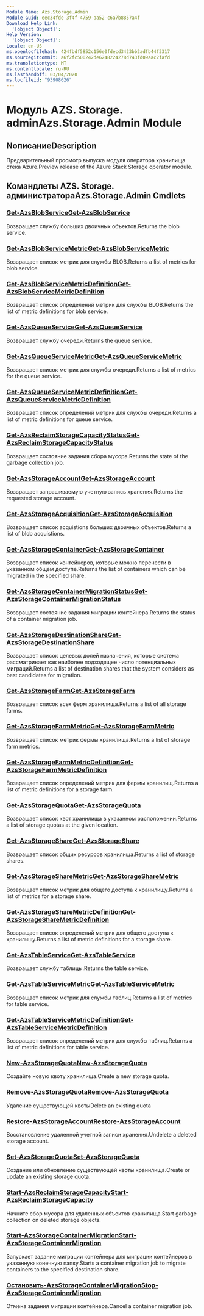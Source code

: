 ```yaml
---
Module Name: Azs.Storage.Admin
Module Guid: eec34fde-3f4f-4759-aa52-c6a7b8857a4f
Download Help Link:
  '[object Object]': 
Help Version:
  '[object Object]': 
Locale: en-US
ms.openlocfilehash: 424fbdf5852c156e0fdecd3423bb2adfb44f3317
ms.sourcegitcommit: a6f2fc500242de6248224278d743fd09aac2fafd
ms.translationtype: MT
ms.contentlocale: ru-RU
ms.lasthandoff: 03/04/2020
ms.locfileid: "93908626"
---
```

# <span data-ttu-id="b1ead-101">Модуль AZS. Storage. admin</span><span class="sxs-lookup"><span data-stu-id="b1ead-101">Azs.Storage.Admin Module</span></span>
## <span data-ttu-id="b1ead-102">Nописание</span><span class="sxs-lookup"><span data-stu-id="b1ead-102">Description</span></span>
<span data-ttu-id="b1ead-103">Предварительный просмотр выпуска модуля оператора хранилища стека Azure.</span><span class="sxs-lookup"><span data-stu-id="b1ead-103">Preview release of the Azure Stack Storage operator module.</span></span>

## <span data-ttu-id="b1ead-104">Командлеты AZS. Storage. администратора</span><span class="sxs-lookup"><span data-stu-id="b1ead-104">Azs.Storage.Admin Cmdlets</span></span>
### [<span data-ttu-id="b1ead-105">Get-AzsBlobService</span><span class="sxs-lookup"><span data-stu-id="b1ead-105">Get-AzsBlobService</span></span>](Get-AzsBlobService.md)
<span data-ttu-id="b1ead-106">Возвращает службу больших двоичных объектов.</span><span class="sxs-lookup"><span data-stu-id="b1ead-106">Returns the blob service.</span></span>

### [<span data-ttu-id="b1ead-107">Get-AzsBlobServiceMetric</span><span class="sxs-lookup"><span data-stu-id="b1ead-107">Get-AzsBlobServiceMetric</span></span>](Get-AzsBlobServiceMetric.md)
<span data-ttu-id="b1ead-108">Возвращает список метрик для службы BLOB.</span><span class="sxs-lookup"><span data-stu-id="b1ead-108">Returns a list of metrics for blob service.</span></span>

### [<span data-ttu-id="b1ead-109">Get-AzsBlobServiceMetricDefinition</span><span class="sxs-lookup"><span data-stu-id="b1ead-109">Get-AzsBlobServiceMetricDefinition</span></span>](Get-AzsBlobServiceMetricDefinition.md)
<span data-ttu-id="b1ead-110">Возвращает список определений метрик для службы BLOB.</span><span class="sxs-lookup"><span data-stu-id="b1ead-110">Returns the list of metric definitions for blob service.</span></span>

### [<span data-ttu-id="b1ead-111">Get-AzsQueueService</span><span class="sxs-lookup"><span data-stu-id="b1ead-111">Get-AzsQueueService</span></span>](Get-AzsQueueService.md)
<span data-ttu-id="b1ead-112">Возвращает службу очереди.</span><span class="sxs-lookup"><span data-stu-id="b1ead-112">Returns the queue service.</span></span>

### [<span data-ttu-id="b1ead-113">Get-AzsQueueServiceMetric</span><span class="sxs-lookup"><span data-stu-id="b1ead-113">Get-AzsQueueServiceMetric</span></span>](Get-AzsQueueServiceMetric.md)
<span data-ttu-id="b1ead-114">Возвращает список метрик для службы очереди.</span><span class="sxs-lookup"><span data-stu-id="b1ead-114">Returns a list of metrics for the queue service.</span></span>

### [<span data-ttu-id="b1ead-115">Get-AzsQueueServiceMetricDefinition</span><span class="sxs-lookup"><span data-stu-id="b1ead-115">Get-AzsQueueServiceMetricDefinition</span></span>](Get-AzsQueueServiceMetricDefinition.md)
<span data-ttu-id="b1ead-116">Возвращает список определений метрик для службы очереди.</span><span class="sxs-lookup"><span data-stu-id="b1ead-116">Returns a list of metric definitions for queue service.</span></span>

### [<span data-ttu-id="b1ead-117">Get-AzsReclaimStorageCapacityStatus</span><span class="sxs-lookup"><span data-stu-id="b1ead-117">Get-AzsReclaimStorageCapacityStatus</span></span>](Get-AzsReclaimStorageCapacityStatus.md)
<span data-ttu-id="b1ead-118">Возвращает состояние задания сбора мусора.</span><span class="sxs-lookup"><span data-stu-id="b1ead-118">Returns the state of the garbage collection job.</span></span>

### [<span data-ttu-id="b1ead-119">Get-AzsStorageAccount</span><span class="sxs-lookup"><span data-stu-id="b1ead-119">Get-AzsStorageAccount</span></span>](Get-AzsStorageAccount.md)
<span data-ttu-id="b1ead-120">Возвращает запрашиваемую учетную запись хранения.</span><span class="sxs-lookup"><span data-stu-id="b1ead-120">Returns the requested storage account.</span></span>

### [<span data-ttu-id="b1ead-121">Get-AzsStorageAcquisition</span><span class="sxs-lookup"><span data-stu-id="b1ead-121">Get-AzsStorageAcquisition</span></span>](Get-AzsStorageAcquisition.md)
<span data-ttu-id="b1ead-122">Возвращает список acquistions больших двоичных объектов.</span><span class="sxs-lookup"><span data-stu-id="b1ead-122">Returns a list of blob acquistions.</span></span>

### [<span data-ttu-id="b1ead-123">Get-AzsStorageContainer</span><span class="sxs-lookup"><span data-stu-id="b1ead-123">Get-AzsStorageContainer</span></span>](Get-AzsStorageContainer.md)
<span data-ttu-id="b1ead-124">Возвращает список контейнеров, которые можно перенести в указанном общем доступе.</span><span class="sxs-lookup"><span data-stu-id="b1ead-124">Returns the list of containers which can be migrated in the specified share.</span></span>

### [<span data-ttu-id="b1ead-125">Get-AzsStorageContainerMigrationStatus</span><span class="sxs-lookup"><span data-stu-id="b1ead-125">Get-AzsStorageContainerMigrationStatus</span></span>](Get-AzsStorageContainerMigrationStatus.md)
<span data-ttu-id="b1ead-126">Возвращает состояние задания миграции контейнера.</span><span class="sxs-lookup"><span data-stu-id="b1ead-126">Returns the status of a container migration job.</span></span>

### [<span data-ttu-id="b1ead-127">Get-AzsStorageDestinationShare</span><span class="sxs-lookup"><span data-stu-id="b1ead-127">Get-AzsStorageDestinationShare</span></span>](Get-AzsStorageDestinationShare.md)
<span data-ttu-id="b1ead-128">Возвращает список целевых долей назначения, которые система рассматривает как наиболее подходящее число потенциальных миграций.</span><span class="sxs-lookup"><span data-stu-id="b1ead-128">Returns a list of destination shares that the system considers as best candidates for migration.</span></span>

### [<span data-ttu-id="b1ead-129">Get-AzsStorageFarm</span><span class="sxs-lookup"><span data-stu-id="b1ead-129">Get-AzsStorageFarm</span></span>](Get-AzsStorageFarm.md)
<span data-ttu-id="b1ead-130">Возвращает список всех ферм хранилища.</span><span class="sxs-lookup"><span data-stu-id="b1ead-130">Returns a list of all storage farms.</span></span>

### [<span data-ttu-id="b1ead-131">Get-AzsStorageFarmMetric</span><span class="sxs-lookup"><span data-stu-id="b1ead-131">Get-AzsStorageFarmMetric</span></span>](Get-AzsStorageFarmMetric.md)
<span data-ttu-id="b1ead-132">Возвращает список метрик фермы хранилища.</span><span class="sxs-lookup"><span data-stu-id="b1ead-132">Returns a list of storage farm metrics.</span></span>

### [<span data-ttu-id="b1ead-133">Get-AzsStorageFarmMetricDefinition</span><span class="sxs-lookup"><span data-stu-id="b1ead-133">Get-AzsStorageFarmMetricDefinition</span></span>](Get-AzsStorageFarmMetricDefinition.md)
<span data-ttu-id="b1ead-134">Возвращает список определений метрик для фермы хранилищ.</span><span class="sxs-lookup"><span data-stu-id="b1ead-134">Returns a list of metric definitions for a storage farm.</span></span>

### [<span data-ttu-id="b1ead-135">Get-AzsStorageQuota</span><span class="sxs-lookup"><span data-stu-id="b1ead-135">Get-AzsStorageQuota</span></span>](Get-AzsStorageQuota.md)
<span data-ttu-id="b1ead-136">Возвращает список квот хранилища в указанном расположении.</span><span class="sxs-lookup"><span data-stu-id="b1ead-136">Returns a list of storage quotas at the given location.</span></span>

### [<span data-ttu-id="b1ead-137">Get-AzsStorageShare</span><span class="sxs-lookup"><span data-stu-id="b1ead-137">Get-AzsStorageShare</span></span>](Get-AzsStorageShare.md)
<span data-ttu-id="b1ead-138">Возвращает список общих ресурсов хранилища.</span><span class="sxs-lookup"><span data-stu-id="b1ead-138">Returns a list of storage shares.</span></span>

### [<span data-ttu-id="b1ead-139">Get-AzsStorageShareMetric</span><span class="sxs-lookup"><span data-stu-id="b1ead-139">Get-AzsStorageShareMetric</span></span>](Get-AzsStorageShareMetric.md)
<span data-ttu-id="b1ead-140">Возвращает список метрик для общего доступа к хранилищу.</span><span class="sxs-lookup"><span data-stu-id="b1ead-140">Returns a list of metrics for a storage share.</span></span>

### [<span data-ttu-id="b1ead-141">Get-AzsStorageShareMetricDefinition</span><span class="sxs-lookup"><span data-stu-id="b1ead-141">Get-AzsStorageShareMetricDefinition</span></span>](Get-AzsStorageShareMetricDefinition.md)
<span data-ttu-id="b1ead-142">Возвращает список определений метрик для общего доступа к хранилищу.</span><span class="sxs-lookup"><span data-stu-id="b1ead-142">Returns a list of metric definitions for a storage share.</span></span>

### [<span data-ttu-id="b1ead-143">Get-AzsTableService</span><span class="sxs-lookup"><span data-stu-id="b1ead-143">Get-AzsTableService</span></span>](Get-AzsTableService.md)
<span data-ttu-id="b1ead-144">Возвращает службу таблицы.</span><span class="sxs-lookup"><span data-stu-id="b1ead-144">Returns the table service.</span></span>

### [<span data-ttu-id="b1ead-145">Get-AzsTableServiceMetric</span><span class="sxs-lookup"><span data-stu-id="b1ead-145">Get-AzsTableServiceMetric</span></span>](Get-AzsTableServiceMetric.md)
<span data-ttu-id="b1ead-146">Возвращает список метрик для службы таблиц.</span><span class="sxs-lookup"><span data-stu-id="b1ead-146">Returns a list of metrics for table service.</span></span>

### [<span data-ttu-id="b1ead-147">Get-AzsTableServiceMetricDefinition</span><span class="sxs-lookup"><span data-stu-id="b1ead-147">Get-AzsTableServiceMetricDefinition</span></span>](Get-AzsTableServiceMetricDefinition.md)
<span data-ttu-id="b1ead-148">Возвращает список определений метрик для службы таблиц.</span><span class="sxs-lookup"><span data-stu-id="b1ead-148">Returns a list of metric definitions for table service.</span></span>

### [<span data-ttu-id="b1ead-149">New-AzsStorageQuota</span><span class="sxs-lookup"><span data-stu-id="b1ead-149">New-AzsStorageQuota</span></span>](New-AzsStorageQuota.md)
<span data-ttu-id="b1ead-150">Создайте новую квоту хранилища.</span><span class="sxs-lookup"><span data-stu-id="b1ead-150">Create a new storage quota.</span></span>

### [<span data-ttu-id="b1ead-151">Remove-AzsStorageQuota</span><span class="sxs-lookup"><span data-stu-id="b1ead-151">Remove-AzsStorageQuota</span></span>](Remove-AzsStorageQuota.md)
<span data-ttu-id="b1ead-152">Удаление существующей квоты</span><span class="sxs-lookup"><span data-stu-id="b1ead-152">Delete an existing quota</span></span>

### [<span data-ttu-id="b1ead-153">Restore-AzsStorageAccount</span><span class="sxs-lookup"><span data-stu-id="b1ead-153">Restore-AzsStorageAccount</span></span>](Restore-AzsStorageAccount.md)
<span data-ttu-id="b1ead-154">Восстановление удаленной учетной записи хранения.</span><span class="sxs-lookup"><span data-stu-id="b1ead-154">Undelete a deleted storage account.</span></span>

### [<span data-ttu-id="b1ead-155">Set-AzsStorageQuota</span><span class="sxs-lookup"><span data-stu-id="b1ead-155">Set-AzsStorageQuota</span></span>](Set-AzsStorageQuota.md)
<span data-ttu-id="b1ead-156">Создание или обновление существующей квоты хранилища.</span><span class="sxs-lookup"><span data-stu-id="b1ead-156">Create or update an existing storage quota.</span></span>

### [<span data-ttu-id="b1ead-157">Start-AzsReclaimStorageCapacity</span><span class="sxs-lookup"><span data-stu-id="b1ead-157">Start-AzsReclaimStorageCapacity</span></span>](Start-AzsReclaimStorageCapacity.md)
<span data-ttu-id="b1ead-158">Начните сбор мусора для удаленных объектов хранилища.</span><span class="sxs-lookup"><span data-stu-id="b1ead-158">Start garbage collection on deleted storage objects.</span></span>

### [<span data-ttu-id="b1ead-159">Start-AzsStorageContainerMigration</span><span class="sxs-lookup"><span data-stu-id="b1ead-159">Start-AzsStorageContainerMigration</span></span>](Start-AzsStorageContainerMigration.md)
<span data-ttu-id="b1ead-160">Запускает задание миграции контейнера для миграции контейнеров в указанную конечную папку.</span><span class="sxs-lookup"><span data-stu-id="b1ead-160">Starts a container migration job to migrate containers to the specified destination share.</span></span>

### [<span data-ttu-id="b1ead-161">Остановить-AzsStorageContainerMigration</span><span class="sxs-lookup"><span data-stu-id="b1ead-161">Stop-AzsStorageContainerMigration</span></span>](Stop-AzsStorageContainerMigration.md)
<span data-ttu-id="b1ead-162">Отмена задания миграции контейнера.</span><span class="sxs-lookup"><span data-stu-id="b1ead-162">Cancel a container migration job.</span></span>


